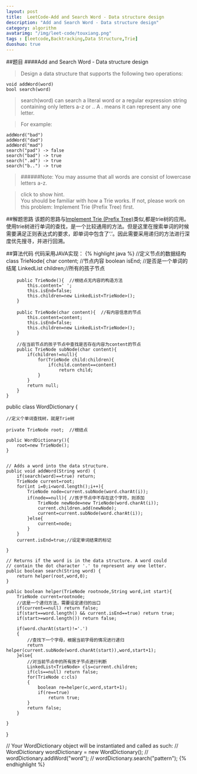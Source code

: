 ```yaml
---
layout: post
title:  LeetCode-Add and Search Word - Data structure design
description: "Add and Search Word - Data structure design"
category: algorithm
avatarimg: "/img/leet-code/touxiang.png"
tags : [leetcode,Backtracking,Data Structure,Trie]
duoshuo: true
---
```

##题目
####Add and Search Word - Data structure design
> Design a data structure that supports the following two operations:
>
	void addWord(word)
	bool search(word)

>search(word) can search a literal word or a regular expression string containing only letters a-z or .. A . means it can represent any one letter.

>For example:
>
	addWord("bad")
	addWord("dad")
	addWord("mad")
	search("pad") -> false
	search("bad") -> true
	search(".ad") -> true
	search("b..") -> true

>######Note:
>You may assume that all words are consist of lowercase letters a-z.

>click to show hint.   
>You should be familiar with how a Trie works. If not, please work on this problem: Implement Trie (Prefix Tree) first.

<!-- more -->
	
##解题思路
该题的思路与[Implement Trie (Prefix Tree)][1]类似,都是trie树的应用。使用trie树进行单词的查找，是一个比较通用的方法。但是这里在搜索单词的时候需要满足正则表达式的要求，即单词中包含了‘.’。因此需要采用递归的方法进行深度优先搜寻，并进行回溯。

##算法代码
代码采用JAVA实现：
{% highlight java %}
	//定义节点的数据结构
	class TrieNode{
		 char content; //节点内容
		 boolean isEnd; //是否是一个单词的结尾
		 LinkedList<TrieNode> children;//所有的孩子节点

		public TrieNode(){  //根结点无内容的构造方法
			this.content=' ';
			this.isEnd=false;
			this.children=new LinkedList<TrieNode>();
		}

		public TrieNode(char content){  //有内容信息的节点
			this.content=content;
			this.isEnd=false;
			this.children=new LinkedList<TrieNode>();
		}

		//在当前节点的孩子节点中查找是否存在内容为content的节点
		public TrieNode subNode(char content){ 
			if(children!=null){
				for(TrieNode child:children){
					if(child.content==content)
						return child;
				}	
			}
			return null;
		}
	}


public class WordDictionary {

	//定义个单词查找树，就是Trie树

	private TrieNode root;  //根结点

	public WordDictionary(){
		root=new TrieNode();
	}


    // Adds a word into the data structure.
    public void addWord(String word) {
    	if(search(word)==true) return;
    	TrieNode current=root;
    	for(int i=0;i<word.length();i++){
    		TrieNode node=current.subNode(word.charAt(i));
    		if(node==null){ //孩子节点中不存在这个字符，则添加
    			TrieNode newNode=new TrieNode(word.charAt(i));
    			current.children.add(newNode);
    			current=current.subNode(word.charAt(i));
    		}else{
    			current=node;
    		}
    	}
    	current.isEnd=true;//设定单词结束的标记
        
    }

    // Returns if the word is in the data structure. A word could
    // contain the dot character '.' to represent any one letter.
    public boolean search(String word) {
    	return helper(root,word,0);
    }

    public boolean helper(TrieNode rootnode,String word,int start){
    	TrieNode current=rootnode;
    	//这是一个递归方法，需要设定递归的出口
    	if(current==null) return false;
    	if(start==word.length() && current.isEnd==true) return true;
    	if(start>=word.length()) return false;

    	if(word.charAt(start)!='.')
    	{	
    		//查找下一个字母，根据当前字母的情况进行递归
    		return helper(current.subNode(word.charAt(start)),word,start+1);
    	}else{
    		//对当前节点中的所有孩子节点进行判断
    		LinkedList<TrieNode> cls=current.children;
			if(cls==null) return false;
			for(TrieNode c:cls)
			{
				boolean re=helper(c,word,start+1);
				if(re==true)
					return true;
			}
			return false;
    	}

    }
}

// Your WordDictionary object will be instantiated and called as such:
// WordDictionary wordDictionary = new WordDictionary();
// wordDictionary.addWord("word");
// wordDictionary.search("pattern");
{% endhighlight %}

[1]:http://pisxw.com/algorithm/Implement-Trie-%28Prefix%20Tree%29.html










